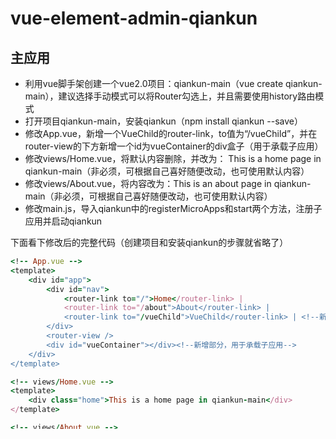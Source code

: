 # vue-element-admin-qiankun
## 主应用
- 利用vue脚手架创建一个vue2.0项目：qiankun-main（vue create qiankun-main），建议选择手动模式可以将Router勾选上，并且需要使用history路由模式
- 打开项目qiankun-main，安装qiankun（npm install qiankun --save）
- 修改App.vue，新增一个VueChild的router-link，to值为“/vueChild”，并在router-view的下方新增一个id为vueContainer的div盒子（用于承载子应用）
- 修改views/Home.vue，将默认内容删除，并改为： This is a home page in qiankun-main（非必须，可根据自己喜好随便改动，也可使用默认内容）
- 修改views/About.vue，将内容改为：This is an about page in qiankun-main（非必须，可根据自己喜好随便改动，也可使用默认内容）
- 修改main.js，导入qiankun中的registerMicroApps和start两个方法，注册子应用并启动qiankun

下面看下修改后的完整代码（创建项目和安装qiankun的步骤就省略了）

```ruby
<!-- App.vue -->
<template>
	<div id="app">
		<div id="nav">
			<router-link to="/">Home</router-link> |
			<router-link to="/about">About</router-link> |
			<router-link to="/vueChild">VueChild</router-link> | <!--新增部分-->
		</div>
		<router-view />
		<div id="vueContainer"></div><!--新增部分，用于承载子应用-->
	</div>
</template>
```
```ruby
<!-- views/Home.vue -->
<template>
	<div class="home">This is a home page in qiankun-main</div>
</template>
```

```ruby
<!-- views/About.vue -->
<template>
	<div class="home">This is an about page in qiankun-main</div>
</template>
```


```ruby
// main.js
import Vue from 'vue'
import App from './App.vue'
import router from './router'
//======================新增内容开始===============================
import {registerMicroApps, start} from 'qiankun' //新增部分，导入qiankun中的两个方法
const apps = [
{
	name:'qiankun-child', //子应用的名称
	entry:'//localhost:8082',//子应用的域名
	container:'#vueContainer',//承载子应用的容器，在上面App.vue中定义
	activeRule:'/vueChild', // 被激活的子应用的路由
}
]
registerMicroApps(apps);//注册子应用
start();//启动qiankun
//======================新增内容结束===============================
new Vue({
	router,
	render: h => h(App)
}).$mount('#app');

// router/index.js
//...省略原有不需修改的代码，以下是修改后的代码
const router = new VueRouter({
	mode:'history',
	base: '',
	routes
})


```

## 微应用

- 微应用中主要需要修改的地方有三个文件：main.js、vue.config.js和router/index.js，其余页面部分根据自己喜好可改可不改，本文为了便于区分主子应用的内容将对Home.vue和About.vue页面进行微小的改动

- 利用vue脚手架创建一个vue2.0项目：qiankun-child（vue create qiagainkun-child），建议选择手动模式可以将Router勾选上，并且需要使用history路由模式
- 修改views/Home.vue，在原有内容的基础上新增语句：“This is a home page in qiankun-child”（根据个人喜好，可改可不改）
- 修改views/About.vue，将内容改为：“This is an about page in qiankun-child”（根据个人喜好，可改可不改）
- 修改main.js（必需）

	将创建Vue实例的代码部分提取到一个函数render中，render函数接收一个参数props
判断window.__ POWERED_BY_QIANKUN __，如果是从qiankun启动则将window. __ INJECTED_PUBLIC_PATH_BY_QIANKUN __ 的值赋值给 __ webpack_public_path __ ，否则直接调用render方法表示子应用是独立运行
导出3个必需的方法bootstrap，mount和unmount；bootstrap函数体内容可为空但函数必须要导出。mount函数中调用render方法进行子应用渲染。unmount函数中将render方法中创建的vue实例销毁。


- 修改router/index.js，指定base值为：“/vueChild”
- 创建vue.config.js，在该文件中配置允许跨域：“ Access-Control-Allow-Origin：'*' ”，并配置webpack的output.library和output.libraryTarget

各部分完整代码如下：、
```ruby
<!--======================== views/Home.vue ====================-->
<template>
	<div class="home">
		<img alt="Vue logo" src="../assets/logo.png" />
		<h1 style="color:red;">This is a home page in qiankun-child</h1>
		<HelloWorld msg="Welcome to Your Vue.js App" />
	</div>
</template>

```
```ruby
<!--======================== views/About.vue ====================-->
<template>
	<div class="About">		
		This is an about page in qiankun-child
	</div>
</template>

```
```ruby
// main.js
import Vue from 'vue'
import App from './App.vue'
import router from './router'

let instance = null; //设置全局变量，用于保存或销毁Vue实例
function render(props){
	const { container } = props;
	instance = new Vue({
		router,
		render: h => h(App)
	}).$mount(container ? container.querySelector("#app") : "#app");//用于限定当前上下文下的#app，防止与主应用中的#app冲突
}

if(window.__POWERED_BY_QIANKUN__){
	__webpack_public_path__ = window.__INJECTED_PUBLIC_PATH_BY_QIANKUN__
}else{
	render();
	console.log('子应用独立运行')
}

export async function bootstrap(props){
	console.log('这里暂时可以什么都不用做，但方法必须要导出')
}

export async function mount(props){
	render(props);//从qiankun启动
}

export async function unmount(props){
	instance.$destroy();//销毁子应用实例
}

```

```ruby
//vue.config.js
module.exports = {
	devServer:{
		port:8082,
		headers:{
			"Access-Control-Allow-Origin": "*"
		}
	},
	configureWebpack:{
		output:{
			library:'qiankun-child',
			libraryTarget:'umd'
		}
	}
}

```

```ruby
// router/index.js
// ...原有代码省略
//修改后的代码
const router = new VueRouter({
	mode:'history',
	base:'/vueChild',
	routes
});
```

## 启动应用
以上就是主应用和子应用的完整代码了，代码实现了下面我们就把它运行起来看一下实现效果。
分别在主应用qiankun-main和子应用qiankun-child的terminal中运行npm run serve来启动两个应用，然后分别打开2个链接地址，我们发现：主应用中除本身自有内容外，还可以通过点击VueChild链接把子应用中的内容也加载过来。而打开子应用的链接同样子应用也能够独立运行不受影响。这就是微前端的魅力所在。






